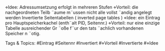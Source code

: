 ⋄Idee: Adressumsetzung erfolgt in mehreren Stufen
⋄Vorteil: die nachgeordneten Teilb ¨aume m¨ussen nicht alle vollst ¨andig angelegt werden
Invertierte Seitentabellen ( inverted page tables )
⋄Idee: ein Eintrag pro Hauptspeicherkachel (enth¨alt PID, Seitennr.)
⋄Vorteil: nur eine einzige Tabelle ausreichender Gr ¨oße f¨ur den tats ¨achlich vorhandenen Speicher n ¨otig.

   Tags & Topics:
   #Eintrag
   #Seitennr
   #Invertiert
   #⋄Vorteil
   #Invertierte
   #⋄Idee